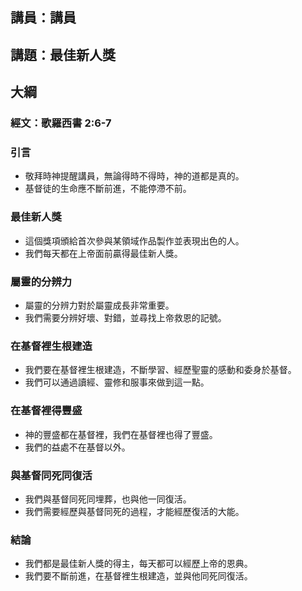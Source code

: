## 講員：講員
## 講題：最佳新人獎
## 大綱
### 經文：歌羅西書 2:6-7
### 引言
- 敬拜時神提醒講員，無論得時不得時，神的道都是真的。
- 基督徒的生命應不斷前進，不能停滯不前。

### 最佳新人獎
- 這個獎項頒給首次參與某領域作品製作並表現出色的人。
- 我們每天都在上帝面前贏得最佳新人獎。

### 屬靈的分辨力
- 屬靈的分辨力對於屬靈成長非常重要。
- 我們需要分辨好壞、對錯，並尋找上帝救恩的記號。

### 在基督裡生根建造
- 我們要在基督裡生根建造，不斷學習、經歷聖靈的感動和委身於基督。
- 我們可以通過讀經、靈修和服事來做到這一點。

### 在基督裡得豐盛
- 神的豐盛都在基督裡，我們在基督裡也得了豐盛。
- 我們的益處不在基督以外。

### 與基督同死同復活
- 我們與基督同死同埋葬，也與他一同復活。
- 我們需要經歷與基督同死的過程，才能經歷復活的大能。

### 結論
- 我們都是最佳新人獎的得主，每天都可以經歷上帝的恩典。
- 我們要不斷前進，在基督裡生根建造，並與他同死同復活。